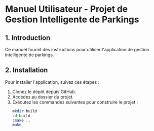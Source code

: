 # Manuel Utilisateur - Projet de Gestion Intelligente de Parkings

## 1. Introduction
Ce manuel fournit des instructions pour utiliser l'application de gestion intelligente de parkings.

## 2. Installation
Pour installer l'application, suivez ces étapes :
1. Clonez le dépôt depuis GitHub.
2. Accédez au dossier du projet.
3. Exécutez les commandes suivantes pour construire le projet :
   ```bash
   mkdir build
   cd build
   cmake ..
   make
